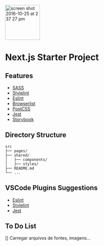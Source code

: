 <p>
  <img width="112" alt="screen shot 2016-10-25 at 2 37 27 pm" src="https://cloud.githubusercontent.com/assets/13041/19686250/971bf7f8-9ac0-11e6-975c-188defd82df1.png">
</p>

# Next.js Starter Project

## Features
- [SASS](https://sass-lang.com/)
- [Stylelint](https://stylelint.io/)
- [Eslint](https://eslint.org/)
- [Browserlist](https://github.com/browserslist/browserslist)
- [PostCSS](https://postcss.org/)
- [Jest](https://jestjs.io/)
- [Storybook](https://storybook.js.org/)

## Directory Structure
```
src
├── pages/
├── shared/
│   ├── components/
│   ├── styles/
├── README.md
└── ...
```

## VSCode Plugins Suggestions
- [Eslint](https://marketplace.visualstudio.com/items?itemName=dbaeumer.vscode-eslint)
- [Stylelint](https://marketplace.visualstudio.com/items?itemName=shinnn.stylelint)
- [Jest](https://marketplace.visualstudio.com/items?itemName=Orta.vscode-jest)

## To Do List
[] Carregar arquivos de fontes, imagens...
